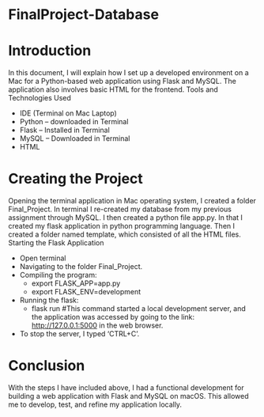 # FinalProject-Database


# Introduction
In this document, I will explain how I set up a developed environment on a Mac for a Python-based web application using Flask and MySQL. The application also involves basic HTML for the frontend.
Tools and Technologies Used
- IDE (Terminal on Mac Laptop)
- Python – downloaded in Terminal
- Flask – Installed in Terminal
- MySQL – Downloaded in Terminal
- HTML

# Creating the Project
Opening the terminal application in Mac operating system, I created a folder Final_Project. In terminal I re-created my database from my previous assignment through MySQL. I then created a python file app.py. In that I created my flask application in python programming language. Then I created a folder named template, which consisted of all the HTML files.
Starting the Flask Application
- Open terminal
- Navigating to the folder Final_Project.
- Compiling the program:
  - export FLASK_APP=app.py
  - export FLASK_ENV=development
- Running the flask:
  - flask run #This command started a local development server, and the application was accessed by going to the link: http://127.0.0.1:5000 in the web browser.
- To stop the server, I typed ‘CTRL+C’.

# Conclusion
With the steps I have included above, I had a functional development for building a web application with Flask and MySQL on macOS. This allowed me to develop, test, and refine my application locally.
